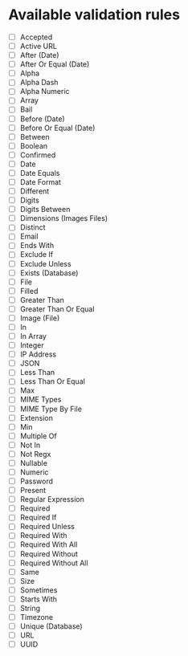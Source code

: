 # Available validation rules

- [ ] Accepted
- [ ] Active URL
- [ ] After (Date)
- [ ] After Or Equal (Date)
- [ ] Alpha
- [ ] Alpha Dash
- [ ] Alpha Numeric
- [ ] Array
- [ ] Bail
- [ ] Before (Date)
- [ ] Before Or Equal (Date)
- [ ] Between
- [ ] Boolean
- [ ] Confirmed
- [ ] Date
- [ ] Date Equals
- [ ] Date Format
- [ ] Different
- [ ] Digits
- [ ] Digits Between
- [ ] Dimensions (Images Files)
- [ ] Distinct
- [ ] Email
- [ ] Ends With
- [ ] Exclude If
- [ ] Exclude Unless
- [ ] Exists (Database)
- [ ] File
- [ ] Filled
- [ ] Greater Than
- [ ] Greater Than Or Equal
- [ ] Image (File)
- [ ] In
- [ ] In Array
- [ ] Integer
- [ ] IP Address
- [ ] JSON
- [ ] Less Than
- [ ] Less Than Or Equal
- [ ] Max
- [ ] MIME Types
- [ ] MIME Type By File
- [ ] Extension
- [ ] Min
- [ ] Multiple Of
- [ ] Not In
- [ ] Not Regx
- [ ] Nullable
- [ ] Numeric
- [ ] Password
- [ ] Present
- [ ] Regular Expression
- [ ] Required
- [ ] Required If
- [ ] Required Unless
- [ ] Required With
- [ ] Required With All
- [ ] Required Without
- [ ] Required Without All
- [ ] Same
- [ ] Size
- [ ] Sometimes
- [ ] Starts With
- [ ] String
- [ ] Timezone
- [ ] Unique (Database)
- [ ] URL
- [ ] UUID
